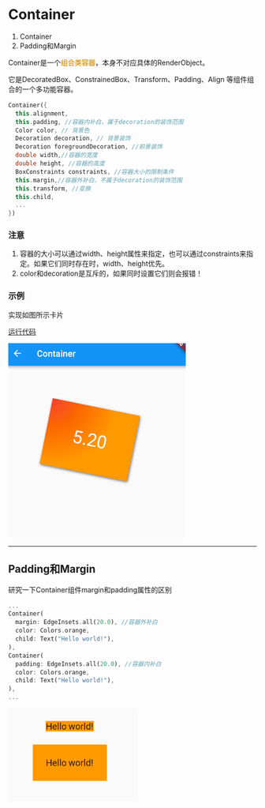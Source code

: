 # Container

1. Container
2. Padding和Margin

Container是一个<font color=#dea32c>**组合类容器**</font>，本身不对应具体的RenderObject。

它是DecoratedBox、ConstrainedBox、Transform、Padding、Align 等组件组合的一个多功能容器。

``` dart
Container({
  this.alignment,
  this.padding, //容器内补白，属于decoration的装饰范围
  Color color, // 背景色
  Decoration decoration, // 背景装饰
  Decoration foregroundDecoration, //前景装饰
  double width,//容器的宽度
  double height, //容器的高度
  BoxConstraints constraints, //容器大小的限制条件
  this.margin,//容器外补白，不属于decoration的装饰范围
  this.transform, //变换
  this.child,
  ...
})
```

### 注意
1. 容器的大小可以通过width、height属性来指定，也可以通过constraints来指定。如果它们同时存在时，width、height优先。
2. color和decoration是互斥的，如果同时设置它们则会报错！

### 示例

实现如图所示卡片

[运行代码](code/ContainerCard.dart)

![](img/ba27bc69.png)

***

## Padding和Margin
研究一下Container组件margin和padding属性的区别
``` dart
...
Container(
  margin: EdgeInsets.all(20.0), //容器外补白
  color: Colors.orange,
  child: Text("Hello world!"),
),
Container(
  padding: EdgeInsets.all(20.0), //容器内补白
  color: Colors.orange,
  child: Text("Hello world!"),
),
...
```

![](img/6cb0692f.png)
